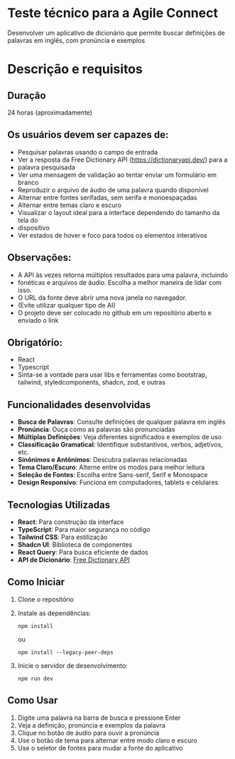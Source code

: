 # Teste técnico para a Agile Connect

Desenvolver um aplicativo de dicionário que permite buscar definições de palavras em inglês, com pronúncia e exemplos

# Descrição e requisitos

## Duração

24 horas (aproximadamente)

## Os usuários devem ser capazes de:

- Pesquisar palavras usando o campo de entrada
- Ver a resposta da Free Dictionary API (https://dictionaryapi.dev/) para a
- palavra pesquisada
- Ver uma mensagem de validação ao tentar enviar um formulário em branco
- Reproduzir o arquivo de áudio de uma palavra quando disponível
- Alternar entre fontes serifadas, sem serifa e monoespaçadas
- Alternar entre temas claro e escuro
- Visualizar o layout ideal para a interface dependendo do tamanho da tela do
- dispositivo
- Ver estados de hover e foco para todos os elementos interativos

## Observações:

- A API às vezes retorna múltiplos resultados para uma palavra, incluindo
- fonéticas e arquivos de áudio. Escolha a melhor maneira de lidar com isso.
- O URL da fonte deve abrir uma nova janela no navegador.
- (Evite utilizar qualquer tipo de AI)
- O projeto deve ser colocado no github em um repositório aberto e enviado o link

## Obrigatório:

- React
- Typescript
- Sinta-se a vontade para usar libs e ferramentas como bootstrap, tailwind, styledcomponents, shadcn, zod, e outras

## Funcionalidades desenvolvidas

- **Busca de Palavras**: Consulte definições de qualquer palavra em inglês
- **Pronúncia**: Ouça como as palavras são pronunciadas
- **Múltiplas Definições**: Veja diferentes significados e exemplos de uso
- **Classificação Gramatical**: Identifique substantivos, verbos, adjetivos, etc.
- **Sinônimos e Antônimos**: Descubra palavras relacionadas
- **Tema Claro/Escuro**: Alterne entre os modos para melhor leitura
- **Seleção de Fontes**: Escolha entre Sans-serif, Serif e Monospace
- **Design Responsivo**: Funciona em computadores, tablets e celulares

## Tecnologias Utilizadas

- **React**: Para construção da interface
- **TypeScript**: Para maior segurança no código
- **Tailwind CSS**: Para estilização
- **Shadcn UI**: Biblioteca de componentes
- **React Query**: Para busca eficiente de dados
- **API de Dicionário**: [Free Dictionary API](https://dictionaryapi.dev/)

## Como Iniciar

1. Clone o repositório
2. Instale as dependências:

   ```
   npm install
   ```

   ou

   ```
   npm install --legacy-peer-deps
   ```

3. Inicie o servidor de desenvolvimento:
   ```
   npm run dev
   ```

## Como Usar

1. Digite uma palavra na barra de busca e pressione Enter
2. Veja a definição, pronúncia e exemplos da palavra
3. Clique no botão de áudio para ouvir a pronúncia
4. Use o botão de tema para alternar entre modo claro e escuro
5. Use o seletor de fontes para mudar a fonte do aplicativo
